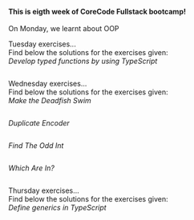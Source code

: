 **This is eigth week of CoreCode Fullstack bootcamp!**<br><br>
On Monday, we learnt about OOP <br>

Tuesday exercises...<br>
Find below the solutions for the exercises given:<br>
*Develop typed functions by using TypeScript*<br>
```
```

Wednesday exercises...<br>
Find below the solutions for the exercises given:<br>
*Make the Deadfish Swim*<br>
```
```
*Duplicate Encoder*<br>
```
```
*Find The Odd Int*<br>
```
```
*Which Are In?*<br>
```
```

Thursday exercises...<br>
Find below the solutions for the exercises given:<br>
*Define generics in TypeScript*<br>
```
```


